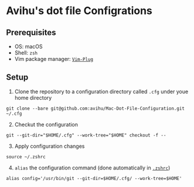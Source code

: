 # Avihu's dot file Configrations
## Prerequisites
- OS: macOS
- Shell: `zsh`
- Vim package manager: [`Vim-Plug`](https://github.com/junegunn/vim-plug)

## Setup

1. Clone the repository to a configuration directory called `.cfg` under youe home directory
```shell
git clone --bare git@github.com:avihu/Mac-Dot-File-Configuration.git ~/.cfg
```

2. Checkut the configuration
```shell
git --git-dir="$HOME/.cfg" --work-tree="$HOME" checkout -f --
```

3. Apply configuration changes
```shell
source ~/.zshrc
```
4. `alias` the configuration command (done automatically in [`.zshrc`](.zshrc#L89))
```
alias config='/usr/bin/git --git-dir=$HOME/.cfg/ --work-tree=$HOME'

